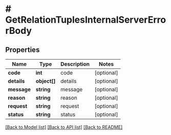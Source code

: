 # # GetRelationTuplesInternalServerErrorBody

## Properties

Name | Type | Description | Notes
------------ | ------------- | ------------- | -------------
**code** | **int** | code | [optional]
**details** | **object[]** | details | [optional]
**message** | **string** | message | [optional]
**reason** | **string** | reason | [optional]
**request** | **string** | request | [optional]
**status** | **string** | status | [optional]

[[Back to Model list]](../../README.md#models) [[Back to API list]](../../README.md#endpoints) [[Back to README]](../../README.md)
